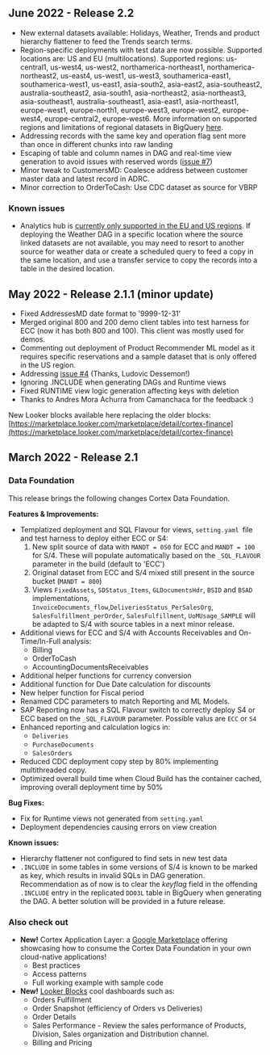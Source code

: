 
## June 2022 - Release 2.2
*   New external datasets available: Holidays, Weather, Trends and product hierarchy flattener to feed the Trends search terms.
*   Region-specific deployments with test data are now possible. Supported locations are: US and EU (multilocations). Supported regions: us-central1, us-west4, us-west2, northamerica-northeast1, northamerica-northeast2, us-east4, us-west1, us-west3, southamerica-east1, southamerica-west1, us-east1, asia-south2, asia-east2, asia-southeast2, australia-southeast2, asia-south1, asia-northeast2, asia-northeast3, asia-southeast1, australia-southeast1, asia-east1, asia-northeast1, europe-west1, europe-north1, europe-west3, europe-west2, europe-west4, europe-central2, europe-west6. More information on supported regions and limitations of regional datasets in BigQuery [here](https://cloud.google.com/bigquery/docs/locations).
*   Addressing records with the same key and operation flag sent more than once in different chunks into raw landing
*   Escaping of table and column names in DAG and real-time view generation to avoid issues with reserved words ([issue #7](https://github.com/GoogleCloudPlatform/cortex-data-foundation/issues/7))
*   Minor tweak to CustomersMD: Coalesce address between customer master data and latest record in ADRC.
*   Minor correction to OrderToCash: Use CDC dataset as source for VBRP

### Known issues
*   Analytics hub is [currently only supported in the EU and US regions](https://cloud.google.com/bigquery/docs/analytics-hub-introduction). If deploying the Weather DAG in a specific location where the source linked datasets are not available, you may need to resort to another source for weather data or create a scheduled query to feed a copy in the same location, and use a transfer service to copy the records into a table in the desired location. 

## May 2022 - Release 2.1.1 (minor update)

*   Fixed AddressesMD date format to '9999-12-31'
*   Merged original 800 and 200 demo client tables into test harness for ECC (now it has both 800 and 100). This client was mostly used for demos.
*   Commenting out deployment of Product Recommender ML model as it requires specific reservations and a sample dataset that is only offered in the US region.
*   Addressing [issue #4](https://github.com/GoogleCloudPlatform/cortex-data-foundation/issues/4) (Thanks, Ludovic Dessemon!)
*   Ignoring .INCLUDE when generating DAGs and Runtime views
*   Fixed RUNTIME view logic generation affecting keys with deletion
*   Thanks to Andres Mora Achurra from Camanchaca for the feedback :)

New Looker blocks available here replacing the older blocks: [https://marketplace.looker.com/marketplace/detail/cortex-finance](https://marketplace.looker.com/marketplace/detail/cortex-finance)


## March 2022 - Release 2.1

### Data Foundation

This release brings the following changes Cortex Data Foundation.

**Features & Improvements:**

* Templatized deployment and SQL Flavour for views, `setting.yaml `file and test harness to deploy either ECC or S4:
    1. New split source of data with `MANDT = 050` for ECC and `MANDT = 100` for S/4. These will populate automatically based on the `_SQL_FLAVOUR` parameter in the build (default to 'ECC')
    2. Original dataset from ECC and S/4 mixed still present in the source bucket (`MANDT = 800`)
    3. Views `FixedAssets`, `SDStatus_Items`, `GLDocumentsHdr`, `BSID` and `BSAD` implementations, `InvoiceDocuments_flow`,`DeliveriesStatus_PerSalesOrg`, `SalesFulfillment_perOrder`, `SalesFulfillment`, `UoMUsage_SAMPLE` will be adapted to S/4 with source tables in a next minor release.
* Additional views for ECC and S/4 with Accounts Receivables and On-Time/In-Full analysis:
    -  Billing
    - OrderToCash
    - AccountingDocumentsReceivables
* Additional helper functions for currency conversion
* Additional function for Due Date calculation for discounts
* New helper function for Fiscal period
* Renamed CDC parameters to match Reporting and ML Models.
* SAP Reporting now has a SQL Flavour switch to correctly deploy S4 or ECC based on the `_SQL_FLAVOUR` parameter. Possible valus are `ECC` or `S4`
* Enhanced reporting and calculation logics in:
    - `Deliveries`
    - `PurchaseDocuments`
    - `SalesOrders`
* Reduced CDC deployment copy step by 80% implementing multithreaded copy.
* Optimized overall build time when Cloud Build has the container cached, improving overall deployment time by 50%


**Bug Fixes:**
* Fix for Runtime views not generated from `setting.yaml`
* Deployment dependencies causing errors on view creation


**Known issues:**
-   Hierarchy flattener not configured to find sets in new test data 
-   `.INCLUDE` in some tables in some versions of S/4 is known to be marked as key, which results in invalid SQLs in DAG generation. Recommendation as of now is to clear the _keyflag_ field in the offending `.INCLUDE` entry in the replicated `DD03L` table in BigQuery when generating the DAG. A better solution will be provided in a future release.

### Also check out
- **New!** Cortex Application Layer: a [Google Marketplace](https://console.cloud.google.com/marketplace/product/cortex-public/cloud-cortex-application-layer) offering showcasing how to consume the Cortex Data Foundation in your own cloud-native applications!
    - Best practices
    - Access patterns
    - Full working example with sample code
- **New!** [Looker Blocks](https://github.com/looker-open-source/block-cortex-sap) cool dashboards such as:
    - Orders Fulfillment
    - Order Snapshot (efficiency of Orders vs Deliveries)
    - Order Details
    - Sales Performance - Review the sales performance of Products, Division, Sales organization and Distribution channel.
    - Billing and Pricing
